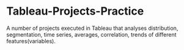 # Tableau-Projects-Practice
A number of projects executed in Tableau that analyses distribution, segmentation, time series, averages, correlation, trends of different features(variables).
